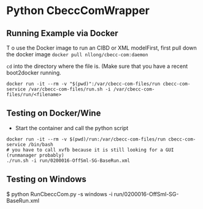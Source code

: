 
# Python CbeccComWrapper

## Running Example via Docker

T o use the Docker image to run an CIBD or XML modelFirst, first pull down the docker image `docker pull nllong/cbecc-com:daemon`

`cd` into the directory where the file is. (Make sure that you have a recent boot2docker running.

```
docker run -it --rm -v "$(pwd)":/var/cbecc-com-files/run cbecc-com-service /var/cbecc-com-files/run.sh -i /var/cbecc-com-files/run/<filename>
```

## Testing on Docker/Wine

* Start the container and call the python script

```
docker run -it --rm -v $(pwd)/run:/var/cbecc-com-files/run cbecc-com-service /bin/bash
# you have to call xvfb because it is still looking for a GUI (runmanager probably)
./run.sh -i run/0200016-OffSml-SG-BaseRun.xml
```

## Testing on Windows

$ python RunCbeccCom.py -s windows -i run/0200016-OffSml-SG-BaseRun.xml
